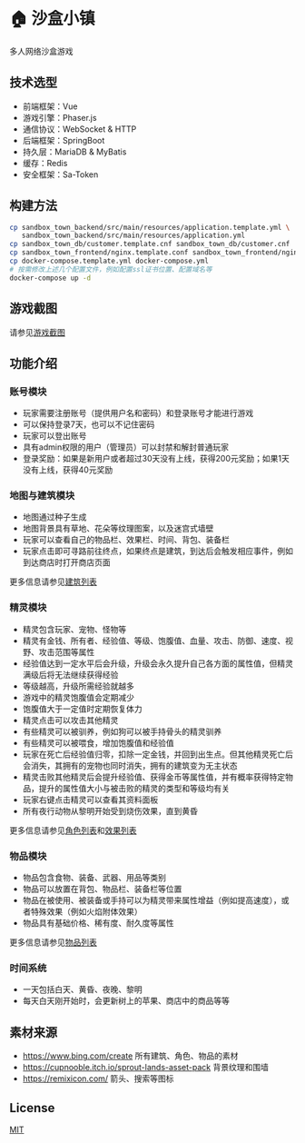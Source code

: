 # 🏠 沙盒小镇

多人网络沙盒游戏

## 技术选型

- 前端框架：Vue
- 游戏引擎：Phaser.js
- 通信协议：WebSocket & HTTP
- 后端框架：SpringBoot
- 持久层：MariaDB & MyBatis
- 缓存：Redis
- 安全框架：Sa-Token

## 构建方法

```bash
cp sandbox_town_backend/src/main/resources/application.template.yml \
   sandbox_town_backend/src/main/resources/application.yml
cp sandbox_town_db/customer.template.cnf sandbox_town_db/customer.cnf
cp sandbox_town_frontend/nginx.template.conf sandbox_town_frontend/nginx.conf
cp docker-compose.template.yml docker-compose.yml
# 按需修改上述几个配置文件，例如配置ssl证书位置、配置域名等
docker-compose up -d
```

## 游戏截图

请参见[游戏截图](doc/screenshot.md)

## 功能介绍

### 账号模块

- 玩家需要注册账号（提供用户名和密码）和登录账号才能进行游戏
- 可以保持登录7天，也可以不记住密码
- 玩家可以登出账号
- 具有admin权限的用户（管理员）可以封禁和解封普通玩家
- 登录奖励：如果是新用户或者超过30天没有上线，获得200元奖励；如果1天没有上线，获得40元奖励

### 地图与建筑模块

- 地图通过种子生成
- 地图背景具有草地、花朵等纹理图案，以及迷宫式墙壁
- 玩家可以查看自己的物品栏、效果栏、时间、背包、装备栏
- 玩家点击即可寻路前往终点，如果终点是建筑，到达后会触发相应事件，例如到达商店时打开商店页面

更多信息请参见[建筑列表](doc/building.md)

### 精灵模块

- 精灵包含玩家、宠物、怪物等
- 精灵有金钱、所有者、经验值、等级、饱腹值、血量、攻击、防御、速度、视野、攻击范围等属性
- 经验值达到一定水平后会升级，升级会永久提升自己各方面的属性值，但精灵满级后将无法继续获得经验
- 等级越高，升级所需经验就越多
- 游戏中的精灵饱腹值会定期减少
- 饱腹值大于一定值时定期恢复体力
- 精灵点击可以攻击其他精灵
- 有些精灵可以被驯养，例如狗可以被手持骨头的精灵驯养
- 有些精灵可以被喂食，增加饱腹值和经验值
- 玩家在死亡后经验值归零，扣除一定金钱，并回到出生点。但其他精灵死亡后会消失，其拥有的宠物也同时消失，拥有的建筑变为无主状态
- 精灵击败其他精灵后会提升经验值、获得金币等属性值，并有概率获得特定物品，提升的属性值大小与被击败的精灵的类型和等级均有关
- 玩家右键点击精灵可以查看其资料面板
- 所有夜行动物从黎明开始受到烧伤效果，直到黄昏

更多信息请参见[角色列表](doc/sprite.md)和[效果列表](doc/effect.md)

### 物品模块

- 物品包含食物、装备、武器、用品等类别
- 物品可以放置在背包、物品栏、装备栏等位置
- 物品在被使用、被装备或手持可以为精灵带来属性增益（例如提高速度），或者特殊效果（例如火焰附体效果）
- 物品具有基础价格、稀有度、耐久度等属性

更多信息请参见[物品列表](doc/item.md)

### 时间系统

- 一天包括白天、黄昏、夜晚、黎明
- 每天白天刚开始时，会更新树上的苹果、商店中的商品等等

## 素材来源

- https://www.bing.com/create 所有建筑、角色、物品的素材
- https://cupnooble.itch.io/sprout-lands-asset-pack 背景纹理和围墙
- https://remixicon.com/ 箭头、搜索等图标

## License

[MIT](./LICENSE)
